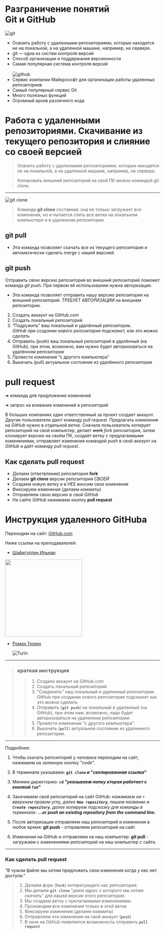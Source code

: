 # Разграничение понятий<br>Git и GitHub
![git](git.jpg)
*  Освоить работу с удаленными 
репозиториями, которые находятся
не на локальной, а на удаленной машине, 
например, на сервере.
* git — одна из систем контроля версий
* Способ организации и поддержания 
версионности
* Самая популярная система контроля версий
<br><br>
![github](github.jpg)
* Сервис компании Майкрософт для 
организации работы удаленных 
репозиториев
* Самый популярный сервис Git
* Много полезных функций
* Огромный архив различного кода

# Работа с удаленными репозиториями. Скачивание из текущего репозитория и слияние со своей версией

>Освоить работу с удаленными репозиториями, которые находятся не на локальной,
а на удаленной машине, например, на сервере.

>Копировать внешний репозиторий на свой ПК можно командой git clone.
---
![git clone](git_clone.jpg)

>Команда **git clone** составная: она не только 
загружает все изменения, но и пытается слить
все ветки на локальном компьютере и в 
удаленном репозитории.
## **git pull**
* Эта команда позволяет скачать все 
из текущего репозитория и автоматически 
сделать merge с нашей версией
## **git push**
Отправить свою версию репозитория во 
внешний репозиторий поможет команда *git 
push*. При первом её использовании нужна 
авторизация.
* Эта команда позволяет отправить нашу 
версию репозитория на внешний 
репозиторий. ТРЕБУЕТ АВТОРИЗАЦИИ 
на внешнем репозитории.


1. Создать аккаунт на GitHub.com
2. Создать локальный репозиторий
3. “Подружить” ваш локальный и удалённый репозитории. 
<br>*GitHub при создании нового репозитория подскажет, как это можно сделать*
4. Отправить (push) ваш локальный репозиторий в удалённый (на GitHub), при этом, возможно,
вам нужно будет авторизоваться на удалённом репозитории
5. Провести изменения “с другого компьютера”
6. Выкачать (pull) актуальное состояние из удалённого репозитория

# pull request
➜ команда для предложения изменений 

➜ запрос на вливание изменений в репозиторий

В больших компаниях один ответственный за проект создает аккаунт. Другие пользователи дают 
команду *pull request*. Предлагать изменения на *GitHub* нужно в отдельной ветке. Сначала 
пользователь копирует репозиторий на свой компьютер, делает *~~work~~* *fork* репозитория, затем 
клонирует версию на своём ПК, создаёт ветку с предлагаемыми изменениями, отправляет 
изменения командой *push* в свой аккаунт на *GitHub* и даёт команду *pull request*. 

## **Как сделать pull request**
* Делаем   (ответвление) репозитория **fork**
* Делаем **git clone**   версии репозитория *СВОЕЙ*
* Создаем новую ветку и в НЕЕ вносим свои изменения
* Фиксируем изменения (делаем коммиты)
* Отправляем свою версию в свой *GitHub*
* На сайте *GitHub* нажимаем кнопку **pull request**

# Инструкция удаленного GitHuba


Переходим на сайт: [GitHub.com](https://github.com/dashboard)

Ниже ссылки на преподавателей:

* [Шафигуллин Ильнар](https://github.com/ilnar-geekbrains/version_control_lection_3) 



<img src="https://gbcdn.mrgcdn.ru/uploads/post/2702/og_image/25e3889059a0d9d8984be1775c0f492d.jpeg" width="250"> 

* [Роман Тюрин](https://github.com/RomTurino/github_instructions)

    ![Turin](https://gbcdn.mrgcdn.ru/uploads/avatar/3673588/attachment/thumb-f3f782a61c134ab4b441959d16750479.png) 

 ---
 >### краткая инструкция
 >>1. Создали аккаунт на GitHub.com
 >>2. Создать локальный репозиторий
 >>3. "*Соединить*" наш локальный и удаленный репозитории. GitHub при создании нового репозитория подскажет как это можно сделать
 >>4. Отправить (**`git push`**) на локальный в удаленный  (на GitHub), при этом нам, возможно, надо будет авторизоваться на удаленном репозитории.
 >>5. Провести изменения "с другого компьютера".
 >>6. Выкачать (**`pull`**) актуальное состояние из удаленного репозитория.

---
Подробнее:

 1. Чтобы скачать репозиторий у человека переходим на сайт, нажимаем на зеленную кнопку "*code*".

2. В терминале указываем: **`git clone` и "_скопированная ссылка_"**

3. Меняем директорию: **`cd`  _"указываем папку кторая работает с кнопкой `Tab`"_**

4. Закачиваем свой репозиторий на сайт GitHub: *нажимаем на `+`
 вверхнем правом углу, далее __`New repository`__, пишем название и __`Create repository`__, далее копируем подсказку для команды в терминале: __...or push an existing repository from the command line.__*

5. После авторизации отправляем наш репозиторий и изменения в любое время: **git push** - отправляем репозиторий на сайт.

6. Изменения на GitHub и отправляем на наш компьютер:
**git pull** - загружаем с изменениями репозиторий на наш компьютер с сайта.
---
### Как сделать **pull request** 
"В чужом файле мы хотим предложить свои изменения когда у нас нет доступа:"
>1. Делаем форк (**`fork`**) интересуещего нас репозитория.
>2. Мы делаем **`git clone`** "_даем адрес с которого мы хотим скачать_" для нашей версии этого репозитория.
>3. Мы создаем ветку с прелагаемыми изменениями.
>4. Производим все изменения только в этой ветке
>5. Фиксируем изменения (делаем коммиты)
>6. Отправляем эти изменения на свой аккаунт (**`push`**)
>7. В окне на GitHub появляется возможность отправить **`pull request`**